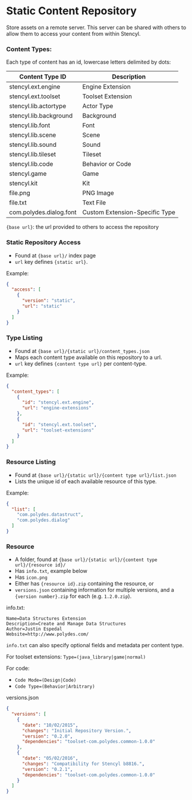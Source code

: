 # Static Content Repository

Store assets on a remote server. This server can be shared with others to allow them to access your content from within Stencyl.

### Content Types:

Each type of content has an id, lowercase letters delimited by dots:

| Content Type ID         | Description                    |
|-------------------------|--------------------------------|
| stencyl.ext.engine      | Engine Extension               |
| stencyl.ext.toolset     | Toolset Extension              |
| stencyl.lib.actortype   | Actor Type                     |
| stencyl.lib.background  | Background                     |
| stencyl.lib.font        | Font                           |
| stencyl.lib.scene       | Scene                          |
| stencyl.lib.sound       | Sound                          |
| stencyl.lib.tileset     | Tileset                        |
| stencyl.lib.code        | Behavior or Code               |
| stencyl.game            | Game                           |
| stencyl.kit             | Kit                            |
| file.png                | PNG Image                      |
| file.txt                | Text File                      |
| com.polydes.dialog.font | Custom Extension-Specific Type |

`{base url}`: the url provided to others to access the repository

### Static Repository Access
- Found at `{base url}/` index page
- `url` key defines `{static url}`.

Example:
```json
{
  "access": [
    {
      "version": "static",
      "url": "static"
    }
  ]
}
```

### Type Listing
- Found at `{base url}/{static url}/content_types.json`
- Maps each content type available on this repository to a url.
- `url` key defines `{content type url}` per content-type.

Example:
```json
{
  "content_types": [
    {
      "id": "stencyl.ext.engine",
      "url": "engine-extensions"
    },
    {
      "id": "stencyl.ext.toolset",
      "url": "toolset-extensions"
    }
  ]
}
```

### Resource Listing
- Found at `{base url}/{static url}/{content type url}/list.json`
- Lists the unique id of each available resource of this type.

Example:
```json
{
  "list": [
    "com.polydes.datastruct",
    "com.polydes.dialog"
  ]
}
```

### Resource
- A folder, found at `{base url}/{static url}/{content type url}/{resource id}/`
- Has `info.txt`, example below
- Has `icon.png`
- Either has `{resource id}.zip` containing the resource, or
- `versions.json` containing information for multiple versions, and a `{version number}.zip` for each (e.g. `1.2.0.zip`).

info.txt:
```
Name=Data Structures Extension
Description=Create and Manage Data Structures
Author=Justin Espedal
Website=http://www.polydes.com/
```

`info.txt` can also specify optional fields and metadata per content type.

For toolset extensions: `Type=(java_library|game|normal)`

For code:
- `Code Mode=(Design|Code)`
- `Code Type=(Behavior|Arbitrary)`

versions.json
```json
{
  "versions": [
    {
      "date": "10/02/2015",
      "changes": "Initial Repository Version.",
      "version": "0.2.0",
      "dependencies": "toolset-com.polydes.common-1.0.0"
    },
    {
      "date": "05/02/2016",
      "changes": "Compatibility for Stencyl b8816.",
      "version": "0.2.1",
      "dependencies": "toolset-com.polydes.common-1.0.0"
    }
  ]
}
```
